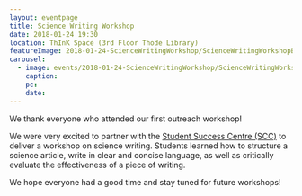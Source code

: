 ```yaml
---
layout: eventpage
title: Science Writing Workshop
date: 2018-01-24 19:30
location: ThInK Space (3rd Floor Thode Library)
featureImage: 2018-01-24-ScienceWritingWorkshop/ScienceWritingWorkshopBanner.jpg
carousel:
  - image: events/2018-01-24-ScienceWritingWorkshop/ScienceWritingWorkshopBanner.jpg
    caption:
    pc:
    date:
---
```

We thank everyone who attended our first outreach workshop!

We were very excited to partner with the [Student Success Centre (SCC)](https://studentsuccess.mcmaster.ca/) to deliver a workshop on science writing. Students learned how to structure a science article, write in clear and concise language, as well as critically evaluate the effectiveness of a piece of writing.

We hope everyone had a good time and stay tuned for future workshops!

